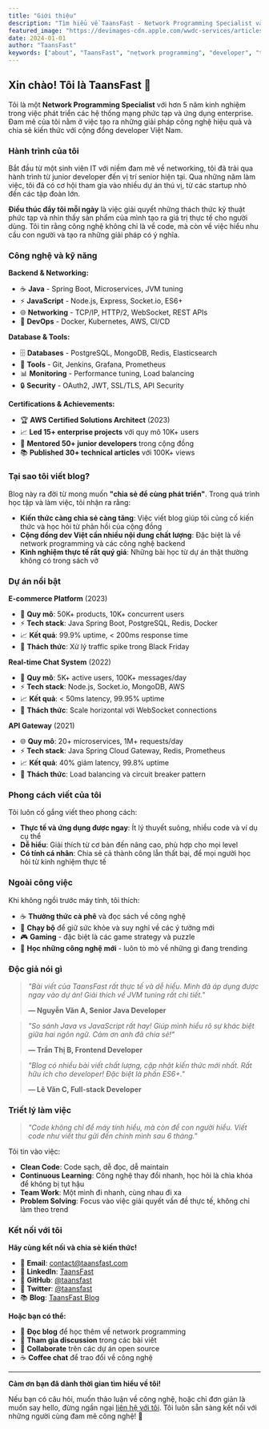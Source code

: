 ```yaml
---
title: "Giới thiệu"
description: "Tìm hiểu về TaansFast - Network Programming Specialist và sứ mệnh chia sẻ kiến thức công nghệ"
featured_image: "https://devimages-cdn.apple.com/wwdc-services/articles/images/79D2FB92-5621-412F-A544-C35938FF1041/2048.jpeg"
date: 2024-01-01
author: "TaansFast"
keywords: ["about", "TaansFast", "network programming", "developer", "tech blogger"]
---
```


## Xin chào! Tôi là TaansFast 👋

Tôi là một **Network Programming Specialist** với hơn 5 năm kinh nghiệm trong việc phát triển các hệ thống mạng phức tạp và ứng dụng enterprise. Đam mê của tôi nằm ở việc tạo ra những giải pháp công nghệ hiệu quả và chia sẻ kiến thức với cộng đồng developer Việt Nam.

### Hành trình của tôi

Bắt đầu từ một sinh viên IT với niềm đam mê về networking, tôi đã trải qua hành trình từ junior developer đến vị trí senior hiện tại. Qua những năm làm việc, tôi đã có cơ hội tham gia vào nhiều dự án thú vị, từ các startup nhỏ đến các tập đoàn lớn.

**Điều thúc đẩy tôi mỗi ngày** là việc giải quyết những thách thức kỹ thuật phức tạp và nhìn thấy sản phẩm của mình tạo ra giá trị thực tế cho người dùng. Tôi tin rằng công nghệ không chỉ là về code, mà còn về việc hiểu nhu cầu con người và tạo ra những giải pháp có ý nghĩa.

### Công nghệ và kỹ năng

**Backend & Networking:**
- ☕ **Java** - Spring Boot, Microservices, JVM tuning
- ⚡ **JavaScript** - Node.js, Express, Socket.io, ES6+
- 🌐 **Networking** - TCP/IP, HTTP/2, WebSocket, REST APIs
- 🐳 **DevOps** - Docker, Kubernetes, AWS, CI/CD

**Database & Tools:**
- 🗄️ **Databases** - PostgreSQL, MongoDB, Redis, Elasticsearch
- 🔧 **Tools** - Git, Jenkins, Grafana, Prometheus
- 📊 **Monitoring** - Performance tuning, Load balancing
- 🔒 **Security** - OAuth2, JWT, SSL/TLS, API Security

**Certifications & Achievements:**
- 🏆 **AWS Certified Solutions Architect** (2023)
- 📈 **Led 15+ enterprise projects** với quy mô 10K+ users
- 👥 **Mentored 50+ junior developers** trong cộng đồng
- 📚 **Published 30+ technical articles** với 100K+ views

### Tại sao tôi viết blog?

Blog này ra đời từ mong muốn **"chia sẻ để cùng phát triển"**. Trong quá trình học tập và làm việc, tôi nhận ra rằng:

- **Kiến thức càng chia sẻ càng tăng**: Việc viết blog giúp tôi củng cố kiến thức và học hỏi từ phản hồi của cộng đồng
- **Cộng đồng dev Việt cần nhiều nội dung chất lượng**: Đặc biệt là về network programming và các công nghệ backend
- **Kinh nghiệm thực tế rất quý giá**: Những bài học từ dự án thật thường không có trong sách vở

### Dự án nổi bật

**E-commerce Platform** (2023)
- 🛒 **Quy mô**: 50K+ products, 10K+ concurrent users
- ⚡ **Tech stack**: Java Spring Boot, PostgreSQL, Redis, Docker
- 📈 **Kết quả**: 99.9% uptime, < 200ms response time
- 🎯 **Thách thức**: Xử lý traffic spike trong Black Friday

**Real-time Chat System** (2022)
- 💬 **Quy mô**: 5K+ active users, 100K+ messages/day
- ⚡ **Tech stack**: Node.js, Socket.io, MongoDB, AWS
- 📈 **Kết quả**: < 50ms latency, 99.95% uptime
- 🎯 **Thách thức**: Scale horizontal với WebSocket connections

**API Gateway** (2021)
- 🌐 **Quy mô**: 20+ microservices, 1M+ requests/day
- ⚡ **Tech stack**: Java Spring Cloud Gateway, Redis, Prometheus
- 📈 **Kết quả**: 40% giảm latency, 99.8% uptime
- 🎯 **Thách thức**: Load balancing và circuit breaker pattern

### Phong cách viết của tôi

Tôi luôn cố gắng viết theo phong cách:
- **Thực tế và ứng dụng được ngay**: Ít lý thuyết suông, nhiều code và ví dụ cụ thể
- **Dễ hiểu**: Giải thích từ cơ bản đến nâng cao, phù hợp cho mọi level
- **Có tính cá nhân**: Chia sẻ cả thành công lẫn thất bại, để mọi người học hỏi từ kinh nghiệm thực tế

### Ngoài công việc

Khi không ngồi trước máy tính, tôi thích:
- ☕ **Thưởng thức cà phê** và đọc sách về công nghệ
- 🏃 **Chạy bộ** để giữ sức khỏe và suy nghĩ về các ý tưởng mới
- 🎮 **Gaming** - đặc biệt là các game strategy và puzzle
- 🌱 **Học những công nghệ mới** - luôn tò mò về những gì đang trending

### Độc giả nói gì

> *"Bài viết của TaansFast rất thực tế và dễ hiểu. Mình đã áp dụng được ngay vào dự án! Giải thích về JVM tuning rất chi tiết."* 
> 
> **— Nguyễn Văn A, Senior Java Developer**

> *"So sánh Java vs JavaScript rất hay! Giúp mình hiểu rõ sự khác biệt giữa hai ngôn ngữ. Cảm ơn anh đã chia sẻ!"*
> 
> **— Trần Thị B, Frontend Developer**

> *"Blog có nhiều bài viết chất lượng, cập nhật kiến thức mới nhất. Rất hữu ích cho developer! Đặc biệt là phần ES6+."*
> 
> **— Lê Văn C, Full-stack Developer**

### Triết lý làm việc

> *"Code không chỉ để máy tính hiểu, mà còn để con người hiểu. Viết code như viết thư gửi đến chính mình sau 6 tháng."*

Tôi tin vào việc:
- **Clean Code**: Code sạch, dễ đọc, dễ maintain
- **Continuous Learning**: Công nghệ thay đổi nhanh, học hỏi là chìa khóa để không bị tụt hậu
- **Team Work**: Một mình đi nhanh, cùng nhau đi xa
- **Problem Solving**: Focus vào việc giải quyết vấn đề thực tế, không chỉ làm theo trend

### Kết nối với tôi

**Hãy cùng kết nối và chia sẻ kiến thức!**

- 📧 **Email**: [contact@taansfast.com](mailto:contact@taansfast.com)
- 💼 **LinkedIn**: [TaansFast](https://linkedin.com/in/taansfast)
- 🐙 **GitHub**: [@taansfast](https://github.com/taansfast)
- 📱 **Twitter**: [@taansfast](https://twitter.com/taansfast)
- 📚 **Blog**: [TaansFast Blog](https://taansfast.com)

**Hoặc bạn có thể:**
- 📖 **Đọc blog** để học thêm về network programming
- 💬 **Tham gia discussion** trong các bài viết
- 🤝 **Collaborate** trên các dự án open source
- ☕ **Coffee chat** để trao đổi về công nghệ

---

**Cảm ơn bạn đã dành thời gian tìm hiểu về tôi!** 

Nếu bạn có câu hỏi, muốn thảo luận về công nghệ, hoặc chỉ đơn giản là muốn say hello, đừng ngần ngại [liên hệ với tôi](/contact/). Tôi luôn sẵn sàng kết nối với những người cùng đam mê công nghệ! 🚀
